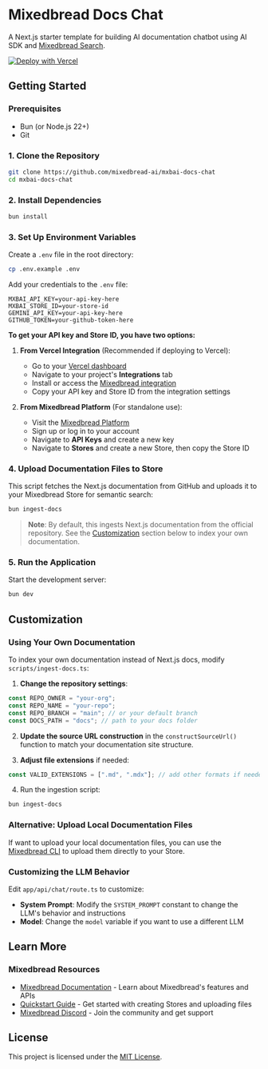 # Mixedbread Docs Chat

A Next.js starter template for building AI documentation chatbot using AI SDK and [Mixedbread Search](https://www.mixedbread.com/blog/mixedbread-search).

[![Deploy with Vercel](https://vercel.com/button)](https://vercel.com/new/clone?repository-url=https%3A%2F%2Fgithub.com%2Fmixedbread-ai%2Fmxbai-docs-chat&project-name=mxbai-docs-chat&repository-name=mxbai-docs-chat&demo-title=Mixedbread%20Docs%20Chat&demo-description=A%20Next.js%20starter%20template%20for%20building%20AI%20documentation%20chatbot%20using%20Mixedbread%20Search%20and%20AI%20SDK.&demo-url=https%3A%2F%2Fdemo.chat.mixedbread.com&demo-image=https%3A%2F%2Fdemo.chat.mixedbread.com%2Fopengraph-image.png&products=%5B%7B%22type%22%3A%22integration%22%2C%22integrationSlug%22%3A%22mixedbread%22%2C%22productSlug%22%3A%22search%22%2C%22protocol%22%3A%22other%22%7D%5D)

## Getting Started

### Prerequisites

- Bun (or Node.js 22+)
- Git

### 1. Clone the Repository

```bash
git clone https://github.com/mixedbread-ai/mxbai-docs-chat
cd mxbai-docs-chat
```

### 2. Install Dependencies

```bash
bun install
```

### 3. Set Up Environment Variables

Create a `.env` file in the root directory:

```bash
cp .env.example .env
```

Add your credentials to the `.env` file:

```env
MXBAI_API_KEY=your-api-key-here
MXBAI_STORE_ID=your-store-id
GEMINI_API_KEY=your-api-key-here
GITHUB_TOKEN=your-github-token-here
```

**To get your API key and Store ID, you have two options:**

1. **From Vercel Integration** (Recommended if deploying to Vercel):
   - Go to your [Vercel dashboard](https://vercel.com/dashboard)
   - Navigate to your project's **Integrations** tab
   - Install or access the [Mixedbread integration](https://vercel.com/marketplace/mixedbread)
   - Copy your API key and Store ID from the integration settings

2. **From Mixedbread Platform** (For standalone use):
   - Visit the [Mixedbread Platform](https://platform.mixedbread.com/platform?next=api-keys)
   - Sign up or log in to your account
   - Navigate to **API Keys** and create a new key
   - Navigate to **Stores** and create a new Store, then copy the Store ID

### 4. Upload Documentation Files to Store

This script fetches the Next.js documentation from GitHub and uploads it to your Mixedbread Store for semantic search:

```bash
bun ingest-docs
```

> **Note**: By default, this ingests Next.js documentation from the official repository. See the [Customization](#customization) section below to index your own documentation.

### 5. Run the Application

Start the development server:

```bash
bun dev
```

## Customization

### Using Your Own Documentation

To index your own documentation instead of Next.js docs, modify `scripts/ingest-docs.ts`:

1. **Change the repository settings**:
```typescript
const REPO_OWNER = "your-org";
const REPO_NAME = "your-repo";
const REPO_BRANCH = "main"; // or your default branch
const DOCS_PATH = "docs"; // path to your docs folder
```

2. **Update the source URL construction** in the `constructSourceUrl()` function to match your documentation site structure.

3. **Adjust file extensions** if needed:
```typescript
const VALID_EXTENSIONS = [".md", ".mdx"]; // add other formats if needed
```

4. Run the ingestion script:
```bash
bun ingest-docs
```

### Alternative: Upload Local Documentation Files

If want to upload your local documentation files, you can use the [Mixedbread CLI](https://www.mixedbread.com/cli) to upload them directly to your Store.

### Customizing the LLM Behavior

Edit `app/api/chat/route.ts` to customize:
- **System Prompt**: Modify the `SYSTEM_PROMPT` constant to change the LLM's behavior and instructions
- **Model**: Change the `model` variable if you want to use a different LLM

## Learn More

### Mixedbread Resources

- [Mixedbread Documentation](https://www.mixedbread.com/docs) - Learn about Mixedbread's features and APIs
- [Quickstart Guide](https://www.mixedbread.com/docs/quickstart) - Get started with creating Stores and uploading files
- [Mixedbread Discord](https://discord.gg/fCpaq2dr) - Join the community and get support

## License

This project is licensed under the [MIT License](LICENSE.md).
